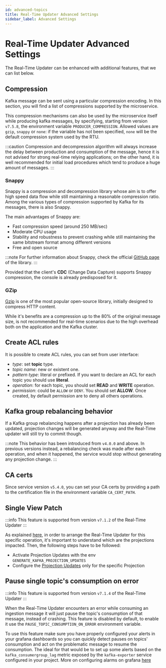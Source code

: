 ```yaml
---
id: advanced-topics
title: Real-Time Updater Advanced Settings
sidebar_label: Advanced Settings
---
```


# Real-Time Updater Advanced Settings

The Real-Time Updater can be enhanced with additional features, that we can list below.

## Compression

Kafka message can be sent using a particular compression encoding. In this section, you will find a list of compressions supported by the microservice. 

This compression mechanisms can also be used by the microservice itself while producing kafka messages, by specifying, starting from version `v7.5.8`, the environment variable `PRODUCER_COMPRESSION`. Allowed values are `gzip`, `snappy` or `none`: if the variable has not been specified, `none` will be the default compression system used by the RTU.

:::caution
Compression and decompression algorithm will always increase the delay between production and consumption of the message, hence it is not advised for strong real-time relying applications; on the other hand, it is well recommended for initial load procedures which tend to produce a huge amount of messages.
:::

### Snappy

Snappy is a compression and decompression library whose aim is to offer high speed data flow while still maintaining a reasonable compression ratio. Among the various types of compression supported by Kafka for its messages, there is also Snappy.

The main advantages of Snappy are:

* Fast compression speed (around 250 MB/sec)
* Moderate CPU usage
* Stability and robustness to prevent crashing while still maintaining the same bitstream format among different versions
* Free and open source

:::note
For further information about Snappy, check the official [GitHub page](https://github.com/google/snappy) of the library.
:::

Provided that the client's **CDC** (Change Data Capture) supports Snappy compression, the console is already predisposed for it.

### GZip

[Gzip](https://www.gnu.org/software/gzip/) is one of the most popular open-source library, initially designed to compress HTTP content.

While it's benefits are a compression up to the 80% of the original message size, is not recommended for real-time scenarios due to the high overhead both on the application and the Kafka cluster. 

## Create ACL rules

It is possible to create ACL rules, you can set from user interface:

* *type*: set **topic** type.
* *topic name*: new or existent one.
* *pattern type*: literal or prefixed. If you want to declare an ACL for each topic you should use **literal**.
* *operation*: for each topic, you should set **READ** and **WRITE** operation.
* *permission*: could be `ALLOW` or `DENY`. You should set **ALLOW**. Once created, by default permission are to deny all others operations.

## Kafka group rebalancing behavior

If a Kafka group rebalancing happens after a projection has already been updated, projection changes will be generated anyway and the Real-Time updater will still try to commit though.

:::note
This behavior has been introduced from `v4.0.0` and above. In previous versions instead, a rebalancing check was made after each operation, and when it happened, the service would stop without generating any projection change.
:::

## CA certs

Since service version `v5.4.0`, you can set your CA certs by providing a path to the certification file in the environment variable `CA_CERT_PATH`.

## Single View Patch

:::info
This feature is supported from version `v7.1.2` of the Real-Time Updater
:::

As explained [here](/fast_data/configuration/single_views.md#single-view-patch), in order to arrange the Real-Time Updater for this specific operation, it's important to understand which are the projections impacted. Then, the following steps have to be followed:

* Activate Projection Updates with the env `GENERATE_KAFKA_PROJECTION_UPDATES`
* Configure the [Projection Updates](#kafka-projection-updates-configuration) only for the specific Projection

## Pause single topic's consumption on error

:::info
This feature is supported from version `v7.1.4` of the Real-Time Updater
:::

When the Real-Time Updater encounters an error while consuming an ingestion message it will just pause the topic's consumption of that message, instead of crashing. This feature is disabled by default, to enable it use the <code>PAUSE_TOPIC_CONSUMPTION_ON_ERROR</code> environment variable.

To use this feature make sure you have properly configured your alerts in your grafana dashboards so you can quickly detect pauses on topics' consumption and act on the problematic message to resume the consumption.
The ideal for that would be to set up some alerts based on the <code>kafka_consumergroup_lag</code> metric exposed by the <code>kafka-exporter</code> service configured in your project.
More on configuring alarms on grafana [here](https://grafana.com/docs/grafana/latest/alerting/alerting-rules/create-grafana-managed-rule/)
